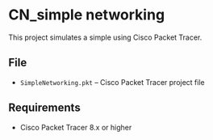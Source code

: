 # CN_simple networking
This project simulates a simple using Cisco Packet Tracer.

## File
- `SimpleNetworking.pkt` – Cisco Packet Tracer project file

## Requirements
- Cisco Packet Tracer 8.x or higher
